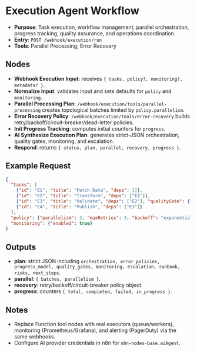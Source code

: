 # Execution Agent Workflow

- __Purpose__: Task execution, workflow management, parallel orchestration, progress tracking, quality assurance, and operations coordination.
- __Entry__: `POST /webhook/execution/run`
- __Tools__: Parallel Processing, Error Recovery

## Nodes
- __Webhook Execution Input__: receives `{ tasks, policy?, monitoring?, metadata? }`.
- __Normalize Input__: validates input and sets defaults for `policy` and `monitoring`.
- __Parallel Processing Plan__: `/webhook/execution/tools/parallel-processing` creates topological batches limited by `policy.parallelism`.
- __Error Recovery Policy__: `/webhook/execution/tools/error-recovery` builds retry/backoff/circuit-breaker/dead-letter policies.
- __Init Progress Tracking__: computes initial counters for `progress`.
- __AI Synthesize Execution Plan__: generates strict-JSON orchestration, quality gates, monitoring, and escalation.
- __Respond__: returns `{ status, plan, parallel, recovery, progress }`.

## Example Request
```json
{
  "tasks": [
    {"id": "E1", "title": "Fetch Data", "deps": []},
    {"id": "E2", "title": "Transform", "deps": ["E1"]},
    {"id": "E3", "title": "Validate", "deps": ["E2"], "qualityGate": {"type": "schema"}},
    {"id": "E4", "title": "Publish", "deps": ["E3"]}
  ],
  "policy": {"parallelism": 3, "maxRetries": 3, "backoff": "exponential"},
  "monitoring": {"enabled": true}
}
```

## Outputs
- __plan__: strict JSON including `orchestration, error_policies, progress_model, quality_gates, monitoring, escalation, runbook, risks, next_steps`.
- __parallel__: `{ batches, parallelism }`.
- __recovery__: retry/backoff/circuit-breaker policy object.
- __progress__: counters `{ total, completed, failed, in_progress }`.

## Notes
- Replace Function tool nodes with real executors (queue/workers), monitoring (Prometheus/Grafana), and alerting (PagerDuty) via the same webhooks.
- Configure AI provider credentials in n8n for `n8n-nodes-base.aiAgent`.
